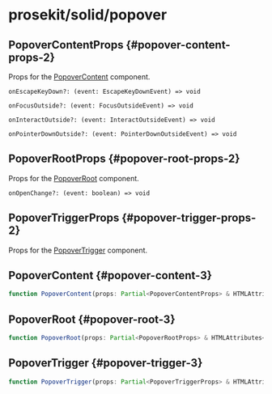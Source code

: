 # prosekit/solid/popover

## PopoverContentProps {#popover-content-props-2}

Props for the [PopoverContent](popover.md#popover-content-3) component.

<dl>

<dt>

`onEscapeKeyDown?: (event: EscapeKeyDownEvent) => void`

</dt>

<dd>

</dd>

<dt>

`onFocusOutside?: (event: FocusOutsideEvent) => void`

</dt>

<dd>

</dd>

<dt>

`onInteractOutside?: (event: InteractOutsideEvent) => void`

</dt>

<dd>

</dd>

<dt>

`onPointerDownOutside?: (event: PointerDownOutsideEvent) => void`

</dt>

<dd>

</dd>

</dl>

## PopoverRootProps {#popover-root-props-2}

Props for the [PopoverRoot](popover.md#popover-root-3) component.

<dl>

<dt>

`onOpenChange?: (event: boolean) => void`

</dt>

<dd>

</dd>

</dl>

## PopoverTriggerProps {#popover-trigger-props-2}

Props for the [PopoverTrigger](popover.md#popover-trigger-3) component.

## PopoverContent {#popover-content-3}

```ts
function PopoverContent(props: Partial<PopoverContentProps> & HTMLAttributes<PopoverContent>): Element
```

## PopoverRoot {#popover-root-3}

```ts
function PopoverRoot(props: Partial<PopoverRootProps> & HTMLAttributes<PopoverRoot>): Element
```

## PopoverTrigger {#popover-trigger-3}

```ts
function PopoverTrigger(props: Partial<PopoverTriggerProps> & HTMLAttributes<PopoverTrigger>): Element
```
